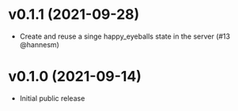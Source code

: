 # v0.1.1 (2021-09-28)

* Create and reuse a singe happy_eyeballs state in the server (#13 @hannesm)

# v0.1.0 (2021-09-14)

- Initial public release
